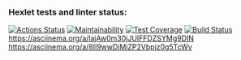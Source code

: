 ### Hexlet tests and linter status:
[![Actions Status](https://github.com/prozet-x/frontend-project-lvl2/workflows/hexlet-check/badge.svg)](https://github.com/prozet-x/frontend-project-lvl2/actions)
[![Maintainability](https://api.codeclimate.com/v1/badges/aec0c10a7e0b529615cc/maintainability)](https://codeclimate.com/github/prozet-x/frontend-project-lvl2/maintainability)
[![Test Coverage](https://api.codeclimate.com/v1/badges/aec0c10a7e0b529615cc/test_coverage)](https://codeclimate.com/github/prozet-x/frontend-project-lvl2/test_coverage)
[![Build Status](https://travis-ci.com/prozet-x/frontend-project-lvl2.svg?branch=main)](https://travis-ci.com/prozet-x/frontend-project-lvl2)
https://asciinema.org/a/lajAw0m30jJUIFFDZSYMg9DIN
https://asciinema.org/a/8Il9wwDiMiZP2Vbpjz0g5TcWv
